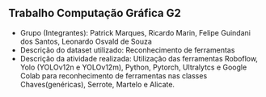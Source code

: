 ## Trabalho Computação Gráfica G2

- Grupo (Integrantes): Patrick Marques, Ricardo Marin, Felipe Guindani dos Santos, Leonardo Osvald de Souza
- Descrição do dataset utilizado: Reconhecimento de ferramentas
- Descrição da atividade realizada: Utilização das ferramentas Roboflow, Yolo (YOLOv12n e YOLOv12m), Python, Pytorch, Ultralytcs e Google Colab para reconhecimento de ferramentas nas classes Chaves(genéricas), Serrote, Martelo e Alicate.